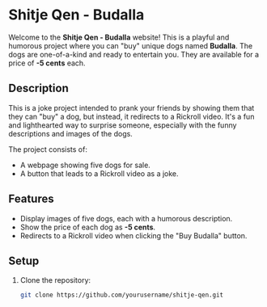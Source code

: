 # Shitje Qen - Budalla

Welcome to the **Shitje Qen - Budalla** website! This is a playful and humorous project where you can "buy" unique dogs named **Budalla**. The dogs are one-of-a-kind and ready to entertain you. They are available for a price of **-5 cents** each.

## Description

This is a joke project intended to prank your friends by showing them that they can "buy" a dog, but instead, it redirects to a Rickroll video. It's a fun and lighthearted way to surprise someone, especially with the funny descriptions and images of the dogs.

The project consists of:
- A webpage showing five dogs for sale.
- A button that leads to a Rickroll video as a joke.

## Features
- Display images of five dogs, each with a humorous description.
- Show the price of each dog as **-5 cents**.
- Redirects to a Rickroll video when clicking the "Buy Budalla" button.

## Setup

1. Clone the repository:
   ```bash
   git clone https://github.com/yourusername/shitje-qen.git
